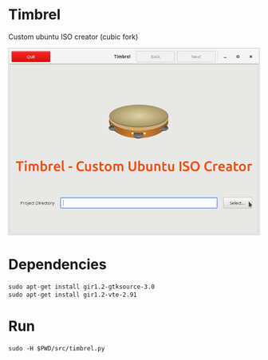 # Timbrel

Custom ubuntu ISO creator (cubic fork)

![Timbrel main window screenshot](https://raw.githubusercontent.com/sallecta/timbrel/master/screenshots/timbrel-01-main_window.png)


# Dependencies

```console
sudo apt-get install gir1.2-gtksource-3.0
sudo apt-get install gir1.2-vte-2.91
```

# Run

```console
sudo -H $PWD/src/timbrel.py
```

